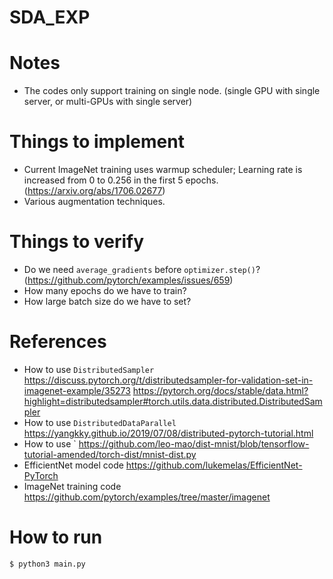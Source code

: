 # SDA_EXP

# Notes

  - The codes only support training on single node. (single GPU with single server, or multi-GPUs with single server)

# Things to implement

  - Current ImageNet training uses warmup scheduler; Learning rate is increased from 0 to
0.256 in the first 5 epochs. (https://arxiv.org/abs/1706.02677)
  - Various augmentation techniques.

# Things to verify

  - Do we need `average_gradients` before `optimizer.step()`? (https://github.com/pytorch/examples/issues/659)
  - How many epochs do we have to train?
  - How large batch size do we have to set?

# References

  - How to use `DistributedSampler`
    <https://discuss.pytorch.org/t/distributedsampler-for-validation-set-in-imagenet-example/35273>
    <https://pytorch.org/docs/stable/data.html?highlight=distributedsampler#torch.utils.data.distributed.DistributedSampler>
  - How to use `DistributedDataParallel`
    <https://yangkky.github.io/2019/07/08/distributed-pytorch-tutorial.html>
  - How to use `
    <https://github.com/leo-mao/dist-mnist/blob/tensorflow-tutorial-amended/torch-dist/mnist-dist.py>
  - EfficientNet model code
    <https://github.com/lukemelas/EfficientNet-PyTorch>
  - ImageNet training code
    <https://github.com/pytorch/examples/tree/master/imagenet>

# How to run

```sh
$ python3 main.py
```

